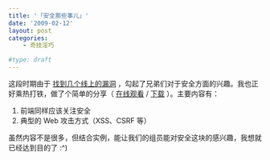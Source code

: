 ```yaml
---
title: '「安全那些事儿」'
date: '2009-02-12'
layout: post
categories:
    - 奇技淫巧

#type: draft
---
```


这段时期由于 [找到几个线上的漏洞]({{site.urls}}/posts/2821/) ，勾起了兄弟们对于安全方面的兴趣。我也正好乘热打铁，做了个简单的分享（ [在线观看](http://www.slideshare.net/feelinglucky/ss-1016037)  /  [下载](http://is.gd/j9Lg) ）。主要内容有：

1. 前端同样应该关注安全
2. 典型的 Web 攻击方式（XSS、CSRF 等）

虽然内容不是很多，但结合实例，能让我们的组员能对安全这块的感兴趣，我想就已经达到目的了 :^)
